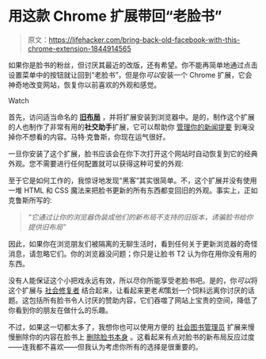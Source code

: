 # 用这款 Chrome 扩展带回“老脸书”

> 原文：<https://lifehacker.com/bring-back-old-facebook-with-this-chrome-extension-1844914565>

如果你是脸书的粉丝，但讨厌其最近的改版，还有希望。你不能再简单地通过点击设置菜单中的按钮就让回到“老脸书”，但是你*可以*安装一个 Chrome 扩展，它会神奇地改变网站，恢复你以前喜欢的外观和感觉。

Watch

首先，访问适当命名的 [**旧布局**](https://oldlayout.com) ，并将扩展安装到浏览器中。是的，制作这个扩展的人也制作了非常有用的**社交助手**扩展，它可以帮助你 [管理你的新闻提要](https://lifehacker.com/block-political-ads-on-facebook-with-social-fixer-1844066359) 到淹没掉你不想看的内容。马特·克鲁斯，你现在运气很好。

一旦你安装了这个扩展，脸书应该会在你下次打开这个网站时自动恢复到它的经典外观。您不需要进行任何配置就可以获得这种可爱的外观:

至于它是如何工作的，我惊讶地发现“黑客”其实很简单。不，这个扩展并没有使用一堆 HTML 和 CSS 魔法来把脸书更新的所有东西都变回旧的外观。事实上，正如克鲁斯所写的:

> *“它通过让你的浏览器伪装成他们的新布局不支持的旧版本，诱骗脸书给你提供旧布局”*

因此，如果你在浏览朋友们被隔离的无聊生活时，看到任何关于更新浏览器的奇怪消息，请忽略它们。你的浏览器没问题；你只是让脸书 T2 认为你在用你没有用的东西。

没有人能保证这个小把戏永远有效，所以尽你所能享受老脸书吧。是的，你*可以*将这个扩展与 [社会修复者](https://socialfixer.com) 结合起来，让看起来更老*和*策划一个饲料远离你讨厌的话题。这包括所有脸书令人讨厌的赞助内容，它们吞噬了网站上宝贵的空间，降低了你看到你的朋友在做什么的乐趣。

不过，如果这一切都太多了，我想你也可以使用方便的 [社会图书管理员](https://lifehacker.com/how-to-delete-your-facebook-account-a-checklist-1829436824) 扩展来慢慢删除你的内容在脸书上 [删除脸书本身](https://lifehacker.com/how-to-delete-your-facebook-account-a-checklist-1829436824) 。这看起来有点对脸书的新布局反应过度——连我都不喜欢——但我认为考虑你所有的选择是很重要的。